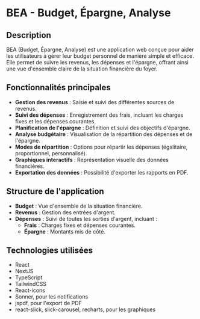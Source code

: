 # BEA - Budget, Épargne, Analyse

## Description

BEA (Budget, Épargne, Analyse) est une application web conçue pour aider les utilisateurs à gérer leur budget personnel de manière simple et efficace. Elle permet de suivre les revenus, les dépenses et l'épargne, offrant ainsi une vue d'ensemble claire de la situation financière du foyer.

## Fonctionnalités principales

- **Gestion des revenus** : Saisie et suivi des différentes sources de revenus.
- **Suivi des dépenses** : Enregistrement des frais, incluant les charges fixes et les dépenses courantes.
- **Planification de l'épargne** : Définition et suivi des objectifs d'épargne.
- **Analyse budgétaire** : Visualisation de la répartition des dépenses et de l'épargne.
- **Modes de répartition** : Options pour répartir les dépenses (égalitaire, proportionnel, personnalisé).
- **Graphiques interactifs** : Représentation visuelle des données financières.
- **Exportation des données** : Possibilité d'exporter les rapports en PDF.

## Structure de l'application

- **Budget** : Vue d'ensemble de la situation financière.
- **Revenus** : Gestion des entrées d'argent.
- **Dépenses** : Suivi de toutes les sorties d'argent, incluant :
  - **Frais** : Charges fixes et dépenses courantes.
  - **Épargne** : Montants mis de côté.

## Technologies utilisées

- React
- NextJS
- TypeScript
- TailwindCSS
- React-icons
- Sonner, pour les notifications
- jspdf, pour l'export de PDF
- react-slick, slick-carousel, recharts, pour les graphiques



